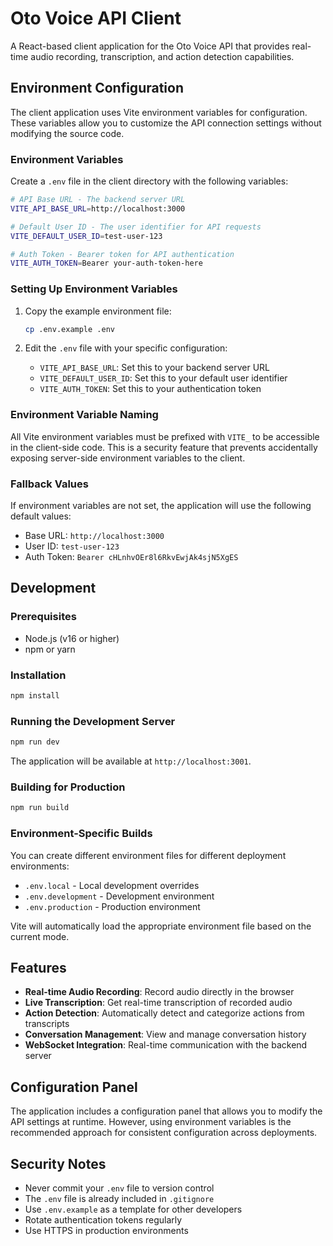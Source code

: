 # Oto Voice API Client

A React-based client application for the Oto Voice API that provides real-time audio recording, transcription, and action detection capabilities.

## Environment Configuration

The client application uses Vite environment variables for configuration. These variables allow you to customize the API connection settings without modifying the source code.

### Environment Variables

Create a `.env` file in the client directory with the following variables:

```bash
# API Base URL - The backend server URL
VITE_API_BASE_URL=http://localhost:3000

# Default User ID - The user identifier for API requests
VITE_DEFAULT_USER_ID=test-user-123

# Auth Token - Bearer token for API authentication
VITE_AUTH_TOKEN=Bearer your-auth-token-here
```

### Setting Up Environment Variables

1. Copy the example environment file:
   ```bash
   cp .env.example .env
   ```

2. Edit the `.env` file with your specific configuration:
   - `VITE_API_BASE_URL`: Set this to your backend server URL
   - `VITE_DEFAULT_USER_ID`: Set this to your default user identifier
   - `VITE_AUTH_TOKEN`: Set this to your authentication token

### Environment Variable Naming

All Vite environment variables must be prefixed with `VITE_` to be accessible in the client-side code. This is a security feature that prevents accidentally exposing server-side environment variables to the client.

### Fallback Values

If environment variables are not set, the application will use the following default values:
- Base URL: `http://localhost:3000`
- User ID: `test-user-123`
- Auth Token: `Bearer cHLnhvOEr8l6RkvEwjAk4sjN5XgES`

## Development

### Prerequisites

- Node.js (v16 or higher)
- npm or yarn

### Installation

```bash
npm install
```

### Running the Development Server

```bash
npm run dev
```

The application will be available at `http://localhost:3001`.

### Building for Production

```bash
npm run build
```

### Environment-Specific Builds

You can create different environment files for different deployment environments:

- `.env.local` - Local development overrides
- `.env.development` - Development environment
- `.env.production` - Production environment

Vite will automatically load the appropriate environment file based on the current mode.

## Features

- **Real-time Audio Recording**: Record audio directly in the browser
- **Live Transcription**: Get real-time transcription of recorded audio
- **Action Detection**: Automatically detect and categorize actions from transcripts
- **Conversation Management**: View and manage conversation history
- **WebSocket Integration**: Real-time communication with the backend server

## Configuration Panel

The application includes a configuration panel that allows you to modify the API settings at runtime. However, using environment variables is the recommended approach for consistent configuration across deployments.

## Security Notes

- Never commit your `.env` file to version control
- The `.env` file is already included in `.gitignore`
- Use `.env.example` as a template for other developers
- Rotate authentication tokens regularly
- Use HTTPS in production environments
